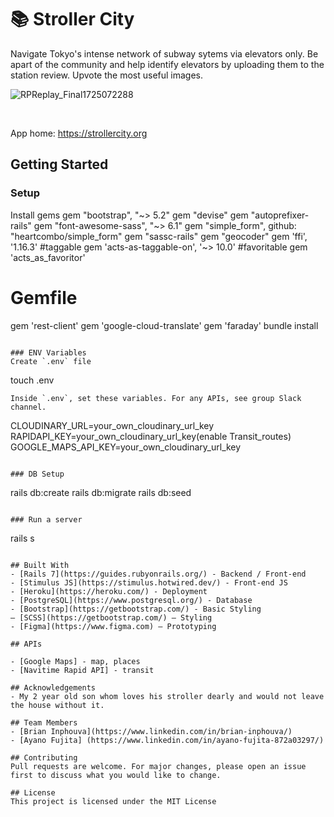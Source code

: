# 📚 Stroller City

Navigate Tokyo's intense network of subway sytems via elevators only. Be apart of the community and help identify elevators by uploading them to the station review. Upvote the most useful images.

![RPReplay_Final1725072288](https://github.com/user-attachments/assets/e3b3e155-4a60-458d-89b8-0fb79af736ac)

<br>

App home: https://strollercity.org
   

## Getting Started
### Setup

Install gems
gem "bootstrap", "~> 5.2"
gem "devise"
gem "autoprefixer-rails"
gem "font-awesome-sass", "~> 6.1"
gem "simple_form", github: "heartcombo/simple_form"
gem "sassc-rails"
gem "geocoder"
gem 'ffi', '1.16.3'
#taggable
gem 'acts-as-taggable-on', '~> 10.0'
#favoritable
gem 'acts_as_favoritor'
# Gemfile
gem 'rest-client'
gem 'google-cloud-translate'
gem 'faraday'
bundle install
```

### ENV Variables
Create `.env` file
```
touch .env
```
Inside `.env`, set these variables. For any APIs, see group Slack channel.
```
CLOUDINARY_URL=your_own_cloudinary_url_key
RAPIDAPI_KEY=your_own_cloudinary_url_key(enable Transit_routes)
GOOGLE_MAPS_API_KEY=your_own_cloudinary_url_key
```

### DB Setup
```
rails db:create
rails db:migrate
rails db:seed
```

### Run a server
```
rails s
```

## Built With
- [Rails 7](https://guides.rubyonrails.org/) - Backend / Front-end
- [Stimulus JS](https://stimulus.hotwired.dev/) - Front-end JS
- [Heroku](https://heroku.com/) - Deployment
- [PostgreSQL](https://www.postgresql.org/) - Database
- [Bootstrap](https://getbootstrap.com/) - Basic Styling
— [SCSS](https://getbootstrap.com/) — Styling
- [Figma](https://www.figma.com) — Prototyping

## APIs

- [Google Maps] - map, places
- [Navitime Rapid API] - transit

## Acknowledgements
- My 2 year old son whom loves his stroller dearly and would not leave the house without it.  

## Team Members
- [Brian Inphouva](https://www.linkedin.com/in/brian-inphouva/)
- [Ayano Fujita] (https://www.linkedin.com/in/ayano-fujita-872a03297/)

## Contributing
Pull requests are welcome. For major changes, please open an issue first to discuss what you would like to change.

## License
This project is licensed under the MIT License
